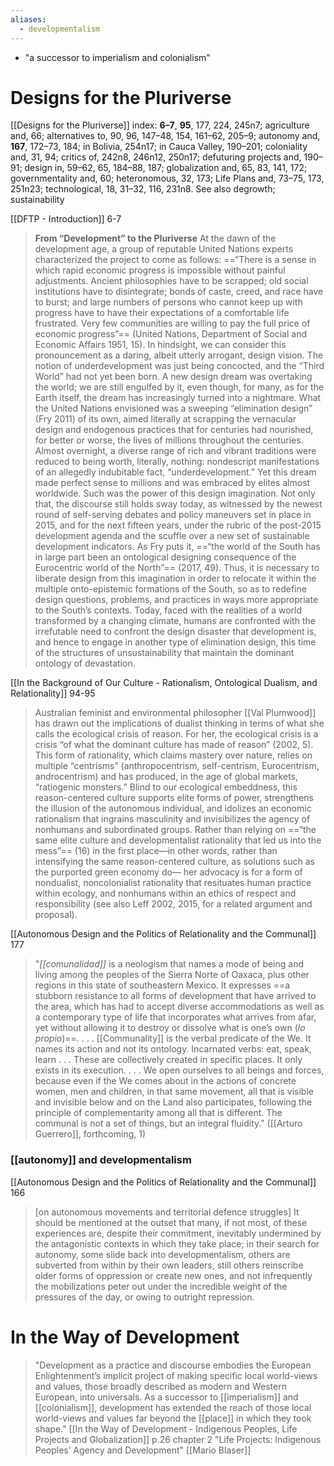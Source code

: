 ```yaml
---
aliases:
  - developmentalism
---
```

- "a successor to imperialism and colonialism"

# Designs for the Pluriverse

[[Designs for the Pluriverse]] index:
	**6–7**, **95**, 177, 224, 245n7; 
	agriculture and, 66; 
	alternatives to, 90, 96, 147–48, 154, 161–62, 205–9; 
	autonomy and, **167**, 172–73, 184; 
	in Bolivia, 254n17; 
	in Cauca Valley, 190–201; 
	coloniality and, 31, 94; 
	critics of, 242n8, 246n12, 250n17; 
	defuturing projects and, 190–91; 
	design in, 59–62, 65, 184–88, 187; 
	globalization and, 65, 83, 141, 172; 
	governmentality and, 60; 
	heteronomous, 32, 173; 
	Life Plans and, 73–75, 173, 251n23; 
	technological, 18, 31–32, 116, 231n8. 
	See also degrowth; sustainability

[[DFTP - Introduction]] 6-7
>**From “Development” to the Pluriverse** 
>At the dawn of the development age, a group of reputable United Nations experts characterized the project to come as follows: ==“There is a sense in which rapid economic progress is impossible without painful adjustments. Ancient philosophies have to be scrapped; old social institutions have to disintegrate; bonds of caste, creed, and race have to burst; and large numbers of persons who cannot keep up with progress have to have their expectations of a comfortable life frustrated. Very few communities are willing to pay the full price of economic progress”== (United Nations, Department of Social and Economic Affairs 1951, 15). In hindsight, we can consider this pronouncement as a daring, albeit utterly arrogant, design vision. The notion of underdevelopment was just being concocted, and the “Third World” had not yet been born. A new design dream was overtaking the world; we are still engulfed by it, even though, for many, as for the Earth itself, the dream has increasingly turned into a nightmare. What the United Nations envisioned was a sweeping “elimination design” (Fry 2011) of its own, aimed literally at scrapping the vernacular design and endogenous practices that for centuries had nourished, for better or worse, the lives of millions throughout the centuries. Almost overnight, a diverse range of rich and vibrant traditions were reduced to being worth, literally, nothing: nondescript manifestations of an allegedly indubitable fact, “underdevelopment.” Yet this dream made perfect sense to millions and was embraced by elites almost worldwide. Such was the power of this design imagination. Not only that, the discourse still holds sway today, as witnessed by the newest round of self-serving debates and policy maneuvers set in place in 2015, and for the next fifteen years, under the rubric of the post-2015 development agenda and the scuffle over a new set of sustainable development indicators. As Fry puts it, ==“the world of the South has in large part been an ontological designing consequence of the Eurocentric world of the North”== (2017, 49). Thus, it is necessary to liberate design from this imagination in order to relocate it within the multiple onto-epistemic formations of the South, so as to redefine design questions, problems, and practices in ways more appropriate to the South’s contexts.
>Today, faced with the realities of a world transformed by a changing climate, humans are confronted with the irrefutable need to confront the design disaster that development is, and hence to engage in another type of elimination design, this time of the structures of unsustainability that maintain the dominant ontology of devastation.

[[In the Background of Our Culture - Rationalism, Ontological Dualism, and Relationality]] 94-95
>Australian feminist and environmental philosopher [[Val Plumwood]] has drawn out the implications of dualist thinking in terms of what she calls the ecological crisis of reason. For her, the ecological crisis is a crisis “of what the dominant culture has made of reason” (2002, 5). This form of rationality, which claims mastery over nature, relies on multiple “centrisms” (anthropocentrism, self-centrism, Eurocentrism, androcentrism) and has produced, in the age of global markets, “ratiogenic monsters.” Blind to our ecological embeddness, this reason-centered culture supports elite forms of power, strengthens the illusion of the autonomous individual, and idolizes an economic rationalism that ingrains masculinity and invisibilizes the agency of nonhumans and subordinated groups. Rather than relying on ==“the same elite culture and developmentalist rationality that led us into the mess”== (16) in the first place—in other words, rather than intensifying the same reason-centered culture, as solutions such as the purported green economy do— her advocacy is for a form of nondualist, noncolonialist rationality that resituates human practice within ecology, and nonhumans within an ethics of respect and responsibility (see also Leff 2002, 2015, for a related argument and proposal).

[[Autonomous Design and the Politics of Relationality and the Communal]] 177
>"*[[comunalidad]]* is a neologism that names a mode of being and living among the peoples of the Sierra Norte of Oaxaca, plus other regions in this state of southeastern Mexico. It expresses ==a stubborn resistance to all forms of development that have arrived to the area, which has had to accept diverse accommodations as well as a contemporary type of life that incorporates what arrives from afar, yet without allowing it to destroy or dissolve what is one’s own (*lo propio*)==. . . . [[Communality]] is the verbal predicate of the We. It names its action and not its ontology. Incarnated verbs: eat, speak, learn . . . These are collectively created in specific places. It only exists in its execution. . . . We open ourselves to all beings and forces, because even if the We comes about in the actions of concrete women, men and children, in that same movement, all that is visible and invisible below and on the Land also participates, following the principle of complementarity among all that is different. The communal is not a set of things, but an integral fluidity." 
>	([[Arturo Guerrero]], forthcoming, 1)

### [[autonomy]] and developmentalism

[[Autonomous Design and the Politics of Relationality and the Communal]] 166
>\[on autonomous movements and territorial defence struggles] It should be mentioned at the outset that many, if not most, of these experiences are, despite their commitment, inevitably undermined by the antagonistic contexts in which they take place; in their search for autonomy, some slide back into developmentalism, others are subverted from within by their own leaders, still others reinscribe older forms of oppression or create new ones, and not infrequently the mobilizations peter out under the incredible weight of the pressures of the day, or owing to outright repression.

# In the Way of Development
>"Development as a practice and discourse embodies the European Enlightenment’s implicit project of making specific local world-views and values, those broadly described as modern and Western European, into universals. As a successor to [[imperialism]] and [[colonialism]], development has extended the reach of those local world-views and values far beyond the [[place]] in which they took shape."
>	[[In the Way of Development - Indigenous Peoples, Life Projects and Globalization]] p.26 chapter 2 "Life Projects: Indigenous Peoples’ Agency and Development" [[Mario Blaser]]